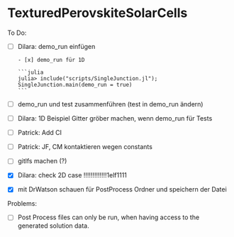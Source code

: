 # TexturedPerovskiteSolarCells

To Do:

- [ ] Dilara: demo_run einfügen

      - [x] demo_run für 1D

      ```julia
      julia> include("scripts/SingleJunction.jl"); SingleJunction.main(demo_run = true)
      ```
- [ ] demo_run und test zusammenführen (test in demo_run ändern)
- [ ] Dilara: 1D Beispiel Gitter gröber machen, wenn demo_run für Tests
- [ ] Patrick: Add CI
- [ ] Patrick: JF, CM kontaktieren wegen constants
- [ ] gitlfs machen (?)
- [x] Dilara: check 2D case !!!!!!!!!!!!!1elf1111
- [x] mit DrWatson schauen für PostProcess Ordner und speichern der Datei


Problems:
- [ ] Post Process files can only be run, when having access to the generated solution data.
